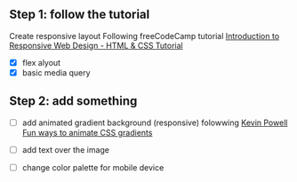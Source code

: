 ## Step 1: follow the tutorial

Create responsive layout Following freeCodeCamp tutorial [Introduction to Responsive Web Design - HTML & CSS Tutorial](https://www.youtube.com/watch?v=srvUrASNj0s)

  - [X] flex  alyout
  - [X] basic media query

## Step 2: add something

  - [ ]   add animated gradient background (responsive) folowwing [Kevin Powell Fun ways to animate CSS gradients](https://www.youtube.com/watch?v=f3mwKLXpOLk)
  - [ ]   add text over the image
  - [ ]   change color palette for mobile device

